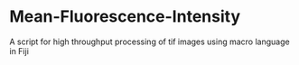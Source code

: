 # Mean-Fluorescence-Intensity
A script for high throughput processing of tif images using macro language in Fiji
